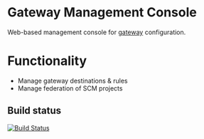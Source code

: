 Gateway Management Console
==========================

Web-based management console for [gateway](https://github.com/surevine/gateway) configuration.

# Functionality

* Manage gateway destinations & rules
* Manage federation of SCM projects

## Build status

[![Build Status](https://travis-ci.org/surevine/gateway-management.svg)](https://travis-ci.org/surevine/gateway-management)